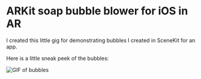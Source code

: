 # ARKit soap bubble blower for iOS in AR

 I created this little gig for demonstrating bubbles I created in SceneKit for an app.

 Here is a little sneak peek of the bubbles:

 ![GIF of bubbles](bubbleGif.gif)
